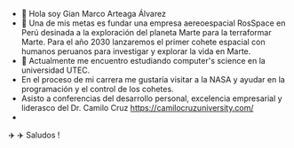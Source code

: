- 👋 Hola soy Gian Marco Arteaga Álvarez
- 👀 Una de mis metas es fundar una empresa aereoespacial  RosSpace en  Perú  desinada a la exploración del planeta Marte para la terraformar Marte. Para el año 2030 lanzaremos el primer cohete espacial con humanos peruanos para investigar y explorar la vida en Marte.
- 🌱  Actualmente me encuentro  estudiando  computer's science en la universidad UTEC.
- En el proceso de mi carrera me gustaría visitar a la NASA y ayudar en la programación y el control de los cohetes.
- Asisto a conferencias del desarrollo personal, excelencia empresarial y liderasco del Dr. Camilo Cruz https://camilocruzuniversity.com/
- 
✈️ ✈️ Saludos !
